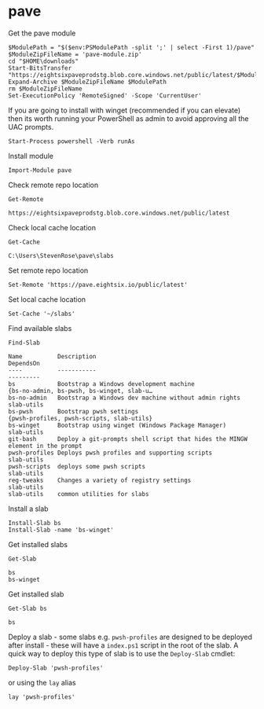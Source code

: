 # pave

Get the pave module

```pwsh
$ModulePath = "$($env:PSModulePath -split ';' | select -First 1)/pave"
$ModuleZipFileName = 'pave-module.zip'
cd "$HOME\downloads" 
Start-BitsTransfer "https://eightsixpaveprodstg.blob.core.windows.net/public/latest/$ModuleZipFileName" 
Expand-Archive $ModuleZipFileName $ModulePath
rm $ModuleZipFileName 
Set-ExecutionPolicy 'RemoteSigned' -Scope 'CurrentUser'
```

If you are going to install with winget (recommended if you can elevate) then its worth running your PowerShell as admin to avoid approving all the UAC prompts.

```pwsh
Start-Process powershell -Verb runAs
```

Install module

```pwsh
Import-Module pave
```

Check remote repo location

```pwsh
Get-Remote
```

```text
https://eightsixpaveprodstg.blob.core.windows.net/public/latest
```

Check local cache location

```pwsh
Get-Cache
```

```text
C:\Users\StevenRose\pave\slabs
```

Set remote repo location

```pwsh
Set-Remote 'https://pave.eightsix.io/public/latest'
```

Set local cache location

```pwsh
Set-Cache '~/slabs'
```

Find available slabs

```pwsh
Find-Slab 
```

```text
Name          Description                                                                  DependsOn
----          -----------                                                                  ---------
bs            Bootstrap a Windows development machine                                      {bs-no-admin, bs-pwsh, bs-winget, slab-u…
bs-no-admin   Bootstrap a Windows dev machine without admin rights                         slab-utils
bs-pwsh       Bootstrap pwsh settings                                                      {pwsh-profiles, pwsh-scripts, slab-utils}
bs-winget     Bootstrap using winget (Windows Package Manager)                             slab-utils
git-bash      Deploy a git-prompts shell script that hides the MINGW element in the prompt
pwsh-profiles Deploys pwsh profiles and supporting scripts                                 slab-utils
pwsh-scripts  deploys some pwsh scripts                                                    slab-utils
reg-tweaks    Changes a variety of registry settings                                       slab-utils
slab-utils    common utilities for slabs
```

Install a slab

```pwsh
Install-Slab bs
Install-Slab -name 'bs-winget'

```

Get installed slabs

```pwsh
Get-Slab 
```

```text
bs
bs-winget
```

Get installed slab

```pwsh
Get-Slab bs
```

```text
bs
```

Deploy a slab - some slabs e.g. `pwsh-profiles` are designed to be deployed after install - these will have a `index.ps1` script in the root of the slab.  A quick way to deploy this type of slab is to use the `Deploy-Slab` cmdlet:

```pwsh
Deploy-Slab 'pwsh-profiles'
```

or using the `lay` alias

```pwsh
lay 'pwsh-profiles'
```


